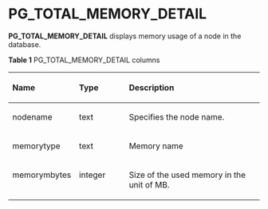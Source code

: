# PG\_TOTAL\_MEMORY\_DETAIL<a name="EN-US_TOPIC_0289900722"></a>

**PG\_TOTAL\_MEMORY\_DETAIL**  displays memory usage of a node in the database.

**Table  1**  PG\_TOTAL\_MEMORY\_DETAIL columns

<a name="en-us_topic_0059778356_t11b74f8fb7cd4bd8b53f72d8a89440c9"></a>
<table><thead align="left"><tr id="en-us_topic_0059778356_r5842d7f7603e497cb22101dfea845472"><th class="cellrowborder" valign="top" width="20.64%" id="mcps1.2.4.1.1"><p id="en-us_topic_0059778356_afad13ad0a32a4f00a617cdc00226c80b"><a name="en-us_topic_0059778356_afad13ad0a32a4f00a617cdc00226c80b"></a><a name="en-us_topic_0059778356_afad13ad0a32a4f00a617cdc00226c80b"></a>Name</p>
</th>
<th class="cellrowborder" valign="top" width="20.810000000000002%" id="mcps1.2.4.1.2"><p id="en-us_topic_0059778356_abf389d4d152b452d832a966b9c967aec"><a name="en-us_topic_0059778356_abf389d4d152b452d832a966b9c967aec"></a><a name="en-us_topic_0059778356_abf389d4d152b452d832a966b9c967aec"></a>Type</p>
</th>
<th class="cellrowborder" valign="top" width="58.550000000000004%" id="mcps1.2.4.1.3"><p id="en-us_topic_0059778356_aad914caab8464d5fb8e871ea9f9db721"><a name="en-us_topic_0059778356_aad914caab8464d5fb8e871ea9f9db721"></a><a name="en-us_topic_0059778356_aad914caab8464d5fb8e871ea9f9db721"></a>Description</p>
</th>
</tr>
</thead>
<tbody><tr id="en-us_topic_0059778356_r3fa5c62a2b324f449e54f1c1a7df2de8"><td class="cellrowborder" valign="top" width="20.64%" headers="mcps1.2.4.1.1 "><p id="en-us_topic_0059778356_aab1c9e1ae5614c068bd899d6361e1493"><a name="en-us_topic_0059778356_aab1c9e1ae5614c068bd899d6361e1493"></a><a name="en-us_topic_0059778356_aab1c9e1ae5614c068bd899d6361e1493"></a>nodename</p>
</td>
<td class="cellrowborder" valign="top" width="20.810000000000002%" headers="mcps1.2.4.1.2 "><p id="en-us_topic_0059778356_en-us_topic_0058965996_p314546091610"><a name="en-us_topic_0059778356_en-us_topic_0058965996_p314546091610"></a><a name="en-us_topic_0059778356_en-us_topic_0058965996_p314546091610"></a>text</p>
</td>
<td class="cellrowborder" valign="top" width="58.550000000000004%" headers="mcps1.2.4.1.3 "><p id="en-us_topic_0059778356_a2c4e446b07bf4ecfb97c766e62eef5b5"><a name="en-us_topic_0059778356_a2c4e446b07bf4ecfb97c766e62eef5b5"></a><a name="en-us_topic_0059778356_a2c4e446b07bf4ecfb97c766e62eef5b5"></a>Specifies the node name.</p>
</td>
</tr>
<tr id="en-us_topic_0059778356_rf38881ac52a945d6944ba0502b0e83c4"><td class="cellrowborder" valign="top" width="20.64%" headers="mcps1.2.4.1.1 "><p id="en-us_topic_0059778356_a7640def7b45c4a00b592ee94674a4c44"><a name="en-us_topic_0059778356_a7640def7b45c4a00b592ee94674a4c44"></a><a name="en-us_topic_0059778356_a7640def7b45c4a00b592ee94674a4c44"></a>memorytype</p>
</td>
<td class="cellrowborder" valign="top" width="20.810000000000002%" headers="mcps1.2.4.1.2 "><p id="en-us_topic_0059778356_en-us_topic_0058965996_p276575391610"><a name="en-us_topic_0059778356_en-us_topic_0058965996_p276575391610"></a><a name="en-us_topic_0059778356_en-us_topic_0058965996_p276575391610"></a>text</p>
</td>
<td class="cellrowborder" valign="top" width="58.550000000000004%" headers="mcps1.2.4.1.3 "><p id="en-us_topic_0059778356_a23fd9fdcbd644fbd9bc1f1494b608912"><a name="en-us_topic_0059778356_a23fd9fdcbd644fbd9bc1f1494b608912"></a><a name="en-us_topic_0059778356_a23fd9fdcbd644fbd9bc1f1494b608912"></a>Memory name</p>
</td>
</tr>
<tr id="en-us_topic_0059778356_rdeb045b57c5440c6876aa5e1fddf3793"><td class="cellrowborder" valign="top" width="20.64%" headers="mcps1.2.4.1.1 "><p id="en-us_topic_0059778356_aa778a7db57e24788a2bd20ba6cfac6f7"><a name="en-us_topic_0059778356_aa778a7db57e24788a2bd20ba6cfac6f7"></a><a name="en-us_topic_0059778356_aa778a7db57e24788a2bd20ba6cfac6f7"></a>memorymbytes</p>
</td>
<td class="cellrowborder" valign="top" width="20.810000000000002%" headers="mcps1.2.4.1.2 "><p id="en-us_topic_0059778356_en-us_topic_0058965996_p430929891610"><a name="en-us_topic_0059778356_en-us_topic_0058965996_p430929891610"></a><a name="en-us_topic_0059778356_en-us_topic_0058965996_p430929891610"></a>integer</p>
</td>
<td class="cellrowborder" valign="top" width="58.550000000000004%" headers="mcps1.2.4.1.3 "><p id="en-us_topic_0059778356_a4592596e68c14ea1b6ff11ea6f9d1537"><a name="en-us_topic_0059778356_a4592596e68c14ea1b6ff11ea6f9d1537"></a><a name="en-us_topic_0059778356_a4592596e68c14ea1b6ff11ea6f9d1537"></a>Size of the used memory in the unit of MB.</p>
</td>
</tr>
</tbody>
</table>

